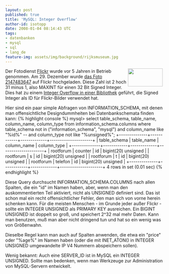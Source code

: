 ```yaml
---
layout: post
published: true
title: 'MySQL: Integer Overflow'
author-id: isotopp
date: 2008-01-04 08:14:43 UTC
tags:
- datenbanken
- mysql
- sql
- lang_de
feature-img: assets/img/background/rijksmuseum.jpg
---
```

<!-- s9ymdb:3519 --><img width="110" height="57" style="float: right; border: 0px; padding-left: 5px; padding-right: 5px;" src="/uploads/mysql_logo.serendipityThumb.gif" alt="" /> Der Fotodienst <a href="http://de.wikipedia.org/wiki/Flickr#Geschichte">Flickr</a> wurde vor 5 Jahren in Betrieb genommen. Am 29. Dezember wurde <a href="http://www.flickr.com/photo_exif.gne?id=2147483647">das Foto 2147483647</a> auf Flickr hochgeladen. Diese Zahl ist 2 hoch 31 minus 1, also MAXINT für einen 32 Bit Signed Integer. Dies hat zu einem <a href="http://blog.driftr.com/post/20">Integer Overflow in einer Bibliothek</a> geführt, die Signed Integer als ID für Flickr-Bilder verwendet hat.

Hier sind ein paar simple Abfragen von INFORMATION\_SCHEMA, mit denen man offensichtliche Designdummheiten bei Datenbankschemata finden kann: 
{% highlight console %}
mysql> select table_schema, table_name, column_name, column_type 
from information_schema.columns 
where table_schema not in ("information_schema", "mysql") 
and column_name like "%id%"
-- and column_type not like "%unsigned%";
+--------------+------------+-------------+---------------------+
| table_schema | table_name | column_name | column_type         |
+--------------+------------+-------------+---------------------+
| rootforum    | counter    | id          | bigint(20) unsigned |
| rootforum    | s          | id          | bigint(20) unsigned |
| rootforum    | t          | id          | bigint(20) unsigned |
| rootforum    | telefon    | id          | bigint(20) unsigned |
+--------------+------------+-------------+---------------------+
4 rows in set (0.01 sec)
{% endhighlight %}


Diese Query durchsucht INFORMATION\_SCHEMA.COLUMNS nach allen Spalten, die ein "id" im Namen haben, aber, wenn man den auskommentierten Teil aktiviert, nicht als UNSIGNED definiert sind. Das ist schon mal ein recht offensichtlicher Fehler, den man sich von vorne herein schenken kann. Für die meisten Menschen - im Grunde jeder außer Flickr - sollte ein INTEGER UNSIGNED als PRIMARY KEY ausreichen. Ein BIGINT UNSIGNED ist doppelt so groß, und speichert 2\^32 mal mehr Daten. Kann man benutzen, muß man aber nicht dringend tun und hat so ein wenig was von Größenwahn.

Dieselbe Regel kann man auch auf Spalten anwenden, die etwa ein "price" oder "%age%" im Namen haben (oder die mit INET\_ATON() in INTEGER UNSIGNED umgewandelte IP V4 Nummern abspeichern sollen).

Wenig bekannt: Auch eine SERVER\_ID ist in MySQL ein INTEGER UNSIGNED. Sollte man bedenken, wenn man Werkzeuge zur Administration von MySQL-Servern entwickelt.
